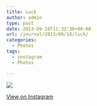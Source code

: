 ```yaml
---
title: Luck
author: admin
type: post
date: 2013-09-18T11:32:30+00:00
url: /journal/2013/09/18/luck/
categories:
  - Photos
tags:
  - instagram
  - Photos

---
```

<img src="http://lobban.org/wordpress//HLIC/e5f8840100059be5c0639a603622507e.jpg" class="instagram-image" />

<p class="view-instagram">
  <a href="http://instagram.com/p/eZmIO_qlnP/">View on Instagram</a>
</p>